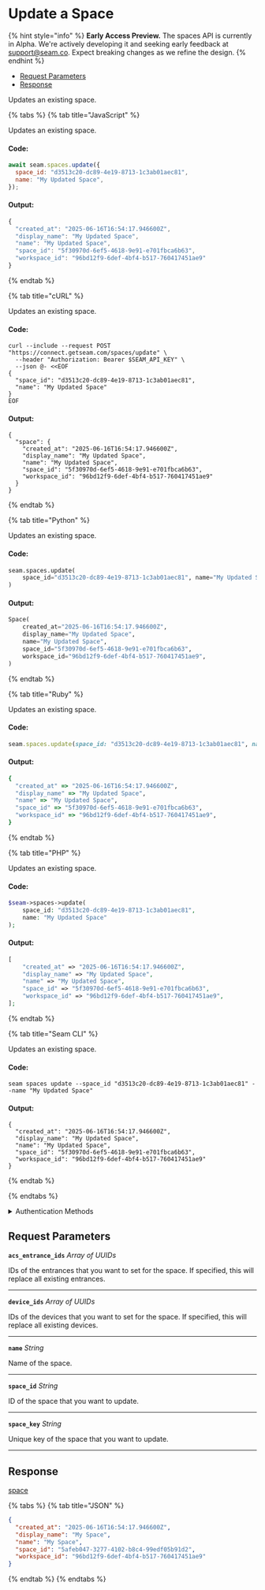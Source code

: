 # Update a Space
{% hint style="info" %}
**Early Access Preview.** The spaces API is currently in Alpha. We're actively developing it and seeking early feedback at [support@seam.co](mailto:support@seam.co). Expect breaking changes as we refine the design.
{% endhint %}

- [Request Parameters](#request-parameters)
- [Response](#response)

Updates an existing space.


{% tabs %}
{% tab title="JavaScript" %}

Updates an existing space.

#### Code:

```javascript
await seam.spaces.update({
  space_id: "d3513c20-dc89-4e19-8713-1c3ab01aec81",
  name: "My Updated Space",
});
```

#### Output:

```javascript
{
  "created_at": "2025-06-16T16:54:17.946600Z",
  "display_name": "My Updated Space",
  "name": "My Updated Space",
  "space_id": "5f30970d-6ef5-4618-9e91-e701fbca6b63",
  "workspace_id": "96bd12f9-6def-4bf4-b517-760417451ae9"
}
```
{% endtab %}

{% tab title="cURL" %}

Updates an existing space.

#### Code:

```curl
curl --include --request POST "https://connect.getseam.com/spaces/update" \
  --header "Authorization: Bearer $SEAM_API_KEY" \
  --json @- <<EOF
{
  "space_id": "d3513c20-dc89-4e19-8713-1c3ab01aec81",
  "name": "My Updated Space"
}
EOF
```

#### Output:

```curl
{
  "space": {
    "created_at": "2025-06-16T16:54:17.946600Z",
    "display_name": "My Updated Space",
    "name": "My Updated Space",
    "space_id": "5f30970d-6ef5-4618-9e91-e701fbca6b63",
    "workspace_id": "96bd12f9-6def-4bf4-b517-760417451ae9"
  }
}
```
{% endtab %}

{% tab title="Python" %}

Updates an existing space.

#### Code:

```python
seam.spaces.update(
    space_id="d3513c20-dc89-4e19-8713-1c3ab01aec81", name="My Updated Space"
)
```

#### Output:

```python
Space(
    created_at="2025-06-16T16:54:17.946600Z",
    display_name="My Updated Space",
    name="My Updated Space",
    space_id="5f30970d-6ef5-4618-9e91-e701fbca6b63",
    workspace_id="96bd12f9-6def-4bf4-b517-760417451ae9",
)
```
{% endtab %}

{% tab title="Ruby" %}

Updates an existing space.

#### Code:

```ruby
seam.spaces.update(space_id: "d3513c20-dc89-4e19-8713-1c3ab01aec81", name: "My Updated Space")
```

#### Output:

```ruby
{
  "created_at" => "2025-06-16T16:54:17.946600Z",
  "display_name" => "My Updated Space",
  "name" => "My Updated Space",
  "space_id" => "5f30970d-6ef5-4618-9e91-e701fbca6b63",
  "workspace_id" => "96bd12f9-6def-4bf4-b517-760417451ae9",
}
```
{% endtab %}

{% tab title="PHP" %}

Updates an existing space.

#### Code:

```php
$seam->spaces->update(
    space_id: "d3513c20-dc89-4e19-8713-1c3ab01aec81",
    name: "My Updated Space"
);
```

#### Output:

```php
[
    "created_at" => "2025-06-16T16:54:17.946600Z",
    "display_name" => "My Updated Space",
    "name" => "My Updated Space",
    "space_id" => "5f30970d-6ef5-4618-9e91-e701fbca6b63",
    "workspace_id" => "96bd12f9-6def-4bf4-b517-760417451ae9",
];
```
{% endtab %}

{% tab title="Seam CLI" %}

Updates an existing space.

#### Code:

```seam_cli
seam spaces update --space_id "d3513c20-dc89-4e19-8713-1c3ab01aec81" --name "My Updated Space"
```

#### Output:

```seam_cli
{
  "created_at": "2025-06-16T16:54:17.946600Z",
  "display_name": "My Updated Space",
  "name": "My Updated Space",
  "space_id": "5f30970d-6ef5-4618-9e91-e701fbca6b63",
  "workspace_id": "96bd12f9-6def-4bf4-b517-760417451ae9"
}
```
{% endtab %}

{% endtabs %}


<details>

<summary>Authentication Methods</summary>

- API key
- Client session token
- Personal access token
  <br>Must also include the `seam-workspace` header in the request.

To learn more, see [Authentication](https://docs.seam.co/latest/api/authentication).
</details>

## Request Parameters

**`acs_entrance_ids`** *Array* *of UUIDs*

IDs of the entrances that you want to set for the space. If specified, this will replace all existing entrances.

---

**`device_ids`** *Array* *of UUIDs*

IDs of the devices that you want to set for the space. If specified, this will replace all existing devices.

---

**`name`** *String*

Name of the space.

---

**`space_id`** *String*

ID of the space that you want to update.

---

**`space_key`** *String*

Unique key of the space that you want to update.

---


## Response

[space](.)


{% tabs %}
{% tab title="JSON" %}



```json
{
  "created_at": "2025-06-16T16:54:17.946600Z",
  "display_name": "My Space",
  "name": "My Space",
  "space_id": "5afeb047-3277-4102-b8c4-99edf05b91d2",
  "workspace_id": "96bd12f9-6def-4bf4-b517-760417451ae9"
}
```
{% endtab %}
{% endtabs %}
